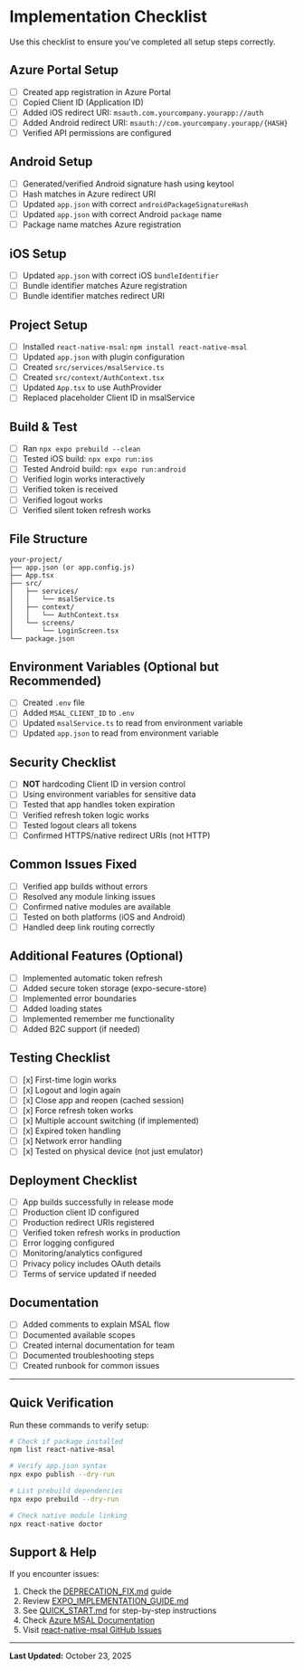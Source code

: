 # Implementation Checklist

Use this checklist to ensure you've completed all setup steps correctly.

## Azure Portal Setup
- [ ] Created app registration in Azure Portal
- [ ] Copied Client ID (Application ID)
- [ ] Added iOS redirect URI: `msauth.com.yourcompany.yourapp://auth`
- [ ] Added Android redirect URI: `msauth://com.yourcompany.yourapp/{HASH}`
- [ ] Verified API permissions are configured

## Android Setup
- [ ] Generated/verified Android signature hash using keytool
- [ ] Hash matches in Azure redirect URI
- [ ] Updated `app.json` with correct `androidPackageSignatureHash`
- [ ] Updated `app.json` with correct Android `package` name
- [ ] Package name matches Azure registration

## iOS Setup
- [ ] Updated `app.json` with correct iOS `bundleIdentifier`
- [ ] Bundle identifier matches Azure registration
- [ ] Bundle identifier matches redirect URI

## Project Setup
- [ ] Installed `react-native-msal`: `npm install react-native-msal`
- [ ] Updated `app.json` with plugin configuration
- [ ] Created `src/services/msalService.ts`
- [ ] Created `src/context/AuthContext.tsx`
- [ ] Updated `App.tsx` to use AuthProvider
- [ ] Replaced placeholder Client ID in msalService

## Build & Test
- [ ] Ran `npx expo prebuild --clean`
- [ ] Tested iOS build: `npx expo run:ios`
- [ ] Tested Android build: `npx expo run:android`
- [ ] Verified login works interactively
- [ ] Verified token is received
- [ ] Verified logout works
- [ ] Verified silent token refresh works

## File Structure
```
your-project/
├── app.json (or app.config.js)
├── App.tsx
├── src/
│   ├── services/
│   │   └── msalService.ts
│   ├── context/
│   │   └── AuthContext.tsx
│   └── screens/
│       └── LoginScreen.tsx
└── package.json
```

## Environment Variables (Optional but Recommended)
- [ ] Created `.env` file
- [ ] Added `MSAL_CLIENT_ID` to `.env`
- [ ] Updated `msalService.ts` to read from environment variable
- [ ] Updated `app.json` to read from environment variable

## Security Checklist
- [ ] **NOT** hardcoding Client ID in version control
- [ ] Using environment variables for sensitive data
- [ ] Tested that app handles token expiration
- [ ] Verified refresh token logic works
- [ ] Tested logout clears all tokens
- [ ] Confirmed HTTPS/native redirect URIs (not HTTP)

## Common Issues Fixed
- [ ] Verified app builds without errors
- [ ] Resolved any module linking issues
- [ ] Confirmed native modules are available
- [ ] Tested on both platforms (iOS and Android)
- [ ] Handled deep link routing correctly

## Additional Features (Optional)
- [ ] Implemented automatic token refresh
- [ ] Added secure token storage (expo-secure-store)
- [ ] Implemented error boundaries
- [ ] Added loading states
- [ ] Implemented remember me functionality
- [ ] Added B2C support (if needed)

## Testing Checklist
- [ ] [x] First-time login works
- [ ] [x] Logout and login again
- [ ] [x] Close app and reopen (cached session)
- [ ] [x] Force refresh token works
- [ ] [x] Multiple account switching (if implemented)
- [ ] [x] Expired token handling
- [ ] [x] Network error handling
- [ ] [x] Tested on physical device (not just emulator)

## Deployment Checklist
- [ ] App builds successfully in release mode
- [ ] Production client ID configured
- [ ] Production redirect URIs registered
- [ ] Verified token refresh works in production
- [ ] Error logging configured
- [ ] Monitoring/analytics configured
- [ ] Privacy policy includes OAuth details
- [ ] Terms of service updated if needed

## Documentation
- [ ] Added comments to explain MSAL flow
- [ ] Documented available scopes
- [ ] Created internal documentation for team
- [ ] Documented troubleshooting steps
- [ ] Created runbook for common issues

---

## Quick Verification

Run these commands to verify setup:

```bash
# Check if package installed
npm list react-native-msal

# Verify app.json syntax
npx expo publish --dry-run

# List prebuild dependencies
npx expo prebuild --dry-run

# Check native module linking
npx react-native doctor
```

## Support & Help

If you encounter issues:
1. Check the [DEPRECATION_FIX.md](./DEPRECATION_FIX.md) guide
2. Review [EXPO_IMPLEMENTATION_GUIDE.md](./EXPO_IMPLEMENTATION_GUIDE.md)
3. See [QUICK_START.md](./QUICK_START.md) for step-by-step instructions
4. Check [Azure MSAL Documentation](https://learn.microsoft.com/azure/active-directory/develop/msal-overview)
5. Visit [react-native-msal GitHub Issues](https://github.com/stashenergy/react-native-msal/issues)

---

**Last Updated:** October 23, 2025
